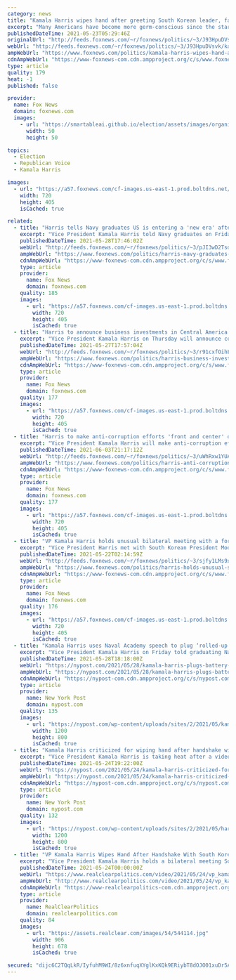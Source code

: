 ```yaml
---
category: news
title: "Kamala Harris wipes hand after greeting South Korean leader, faces Twitter backlash"
excerpt: "Many Americans have become more germ-conscious since the start of the coronavirus pandemic last year – but Vice President Kamala Harris may have made her concerns too conspicuous."
publishedDateTime: 2021-05-23T05:29:46Z
originalUrl: "http://feeds.foxnews.com/~r/foxnews/politics/~3/J93HpuDVsvk/kamala-harris-wipes-hand-after-greeting-south-korean-leader-faces-twitter-backlash"
webUrl: "http://feeds.foxnews.com/~r/foxnews/politics/~3/J93HpuDVsvk/kamala-harris-wipes-hand-after-greeting-south-korean-leader-faces-twitter-backlash"
ampWebUrl: "https://www.foxnews.com/politics/kamala-harris-wipes-hand-after-greeting-south-korean-leader-faces-twitter-backlash.amp"
cdnAmpWebUrl: "https://www-foxnews-com.cdn.ampproject.org/c/s/www.foxnews.com/politics/kamala-harris-wipes-hand-after-greeting-south-korean-leader-faces-twitter-backlash.amp"
type: article
quality: 179
heat: -1
published: false

provider:
  name: Fox News
  domain: foxnews.com
  images:
    - url: "https://smartableai.github.io/election/assets/images/organizations/foxnews.com-50x50.jpg"
      width: 50
      height: 50

topics:
  - Election
  - Republican Voice
  - Kamala Harris

images:
  - url: "https://a57.foxnews.com/cf-images.us-east-1.prod.boltdns.net/v1/static/694940094001/620dd3ab-147f-4f05-be56-8a696242ee15/bf821495-2d40-468c-b122-51299dbc1f2e/1280x720/match/720/405/image.jpg?ve=1&tl=1"
    width: 720
    height: 405
    isCached: true

related:
  - title: "Harris tells Navy graduates US is entering a 'new era' after COVID-19"
    excerpt: "Vice President Kamala Harris told Navy graduates on Friday that the U.S. and the world are entering a \"new age\" after COVID-19, as she also touched on topics including climate change and cybersecurity."
    publishedDateTime: 2021-05-28T17:46:02Z
    webUrl: "http://feeds.foxnews.com/~r/foxnews/politics/~3/pJI3wD2TsdM/harris-navy-graduates-us-new-era-covid"
    ampWebUrl: "https://www.foxnews.com/politics/harris-navy-graduates-us-new-era-covid.amp"
    cdnAmpWebUrl: "https://www-foxnews-com.cdn.ampproject.org/c/s/www.foxnews.com/politics/harris-navy-graduates-us-new-era-covid.amp"
    type: article
    provider:
      name: Fox News
      domain: foxnews.com
    quality: 185
    images:
      - url: "https://a57.foxnews.com/cf-images.us-east-1.prod.boltdns.net/v1/static/694940094001/5b7c7af2-081d-4bf9-9edb-dd1f17f4989b/d147cde4-a6d2-4b7a-b3a4-35a2ff067edb/1280x720/match/720/405/image.jpg?ve=1&tl=1"
        width: 720
        height: 405
        isCached: true
  - title: "Harris to announce business investments in Central America as part of migrant strategy"
    excerpt: "Vice President Kamala Harris on Thursday will announce commitments from businesses and other organizations to invest in Central America to support economic development in the countries from where the migrant surge – which has overwhelmed border officials in recent months – originated."
    publishedDateTime: 2021-05-27T17:57:04Z
    webUrl: "http://feeds.foxnews.com/~r/foxnews/politics/~3/r91cxfOihLM/harris-business-investments-central-america-migrant-strategy"
    ampWebUrl: "https://www.foxnews.com/politics/harris-business-investments-central-america-migrant-strategy.amp"
    cdnAmpWebUrl: "https://www-foxnews-com.cdn.ampproject.org/c/s/www.foxnews.com/politics/harris-business-investments-central-america-migrant-strategy.amp"
    type: article
    provider:
      name: Fox News
      domain: foxnews.com
    quality: 177
    images:
      - url: "https://a57.foxnews.com/cf-images.us-east-1.prod.boltdns.net/v1/static/694940094001/da9af38d-1e6c-4869-84ed-81658747abfe/b3315e7a-cfe1-432e-82e1-3f80bb618afd/1280x720/match/720/405/image.jpg?ve=1&tl=1"
        width: 720
        height: 405
        isCached: true
  - title: "Harris to make anti-corruption efforts 'front and center' of visit to Guatemala, Mexico"
    excerpt: "Vice President Kamala Harris will make anti-corruption efforts “front and center” of her visits to Guatemala and Mexico next week, as part of her efforts to tackle the “root causes” of the migration crisis at the southern border, a senior administration official said Thursday."
    publishedDateTime: 2021-06-03T21:17:12Z
    webUrl: "http://feeds.foxnews.com/~r/foxnews/politics/~3/uWhRxw1YUAc/harris-anti-corruption-efforts-front-and-center-of-visit-guatemala-mexico"
    ampWebUrl: "https://www.foxnews.com/politics/harris-anti-corruption-efforts-front-and-center-of-visit-guatemala-mexico.amp"
    cdnAmpWebUrl: "https://www-foxnews-com.cdn.ampproject.org/c/s/www.foxnews.com/politics/harris-anti-corruption-efforts-front-and-center-of-visit-guatemala-mexico.amp"
    type: article
    provider:
      name: Fox News
      domain: foxnews.com
    quality: 177
    images:
      - url: "https://a57.foxnews.com/cf-images.us-east-1.prod.boltdns.net/v1/static/694940094001/f435c28d-a781-48cf-8acb-5c51c8465a28/a33bccfb-e734-4dd0-ac2f-794c42400a0a/1280x720/match/720/405/image.jpg?ve=1&tl=1"
        width: 720
        height: 405
        isCached: true
  - title: "VP Kamala Harris holds unusual bilateral meeting with a foreign leader at the White House"
    excerpt: "Vice President Harris met with South Korean President Moon Jae-in Friday, without the participation of President Biden, and then the two appeared together to make a statement. A bilateral meeting at the White House between a U.S. vice president and a visiting head of state followed by a joint appearance"
    publishedDateTime: 2021-05-22T02:14:59Z
    webUrl: "http://feeds.foxnews.com/~r/foxnews/politics/~3/sjfy1LMs9xw/harris-holds-unusual-solo-bilateral-meeting-with-president"
    ampWebUrl: "https://www.foxnews.com/politics/harris-holds-unusual-solo-bilateral-meeting-with-president.amp"
    cdnAmpWebUrl: "https://www-foxnews-com.cdn.ampproject.org/c/s/www.foxnews.com/politics/harris-holds-unusual-solo-bilateral-meeting-with-president.amp"
    type: article
    provider:
      name: Fox News
      domain: foxnews.com
    quality: 176
    images:
      - url: "https://a57.foxnews.com/cf-images.us-east-1.prod.boltdns.net/v1/static/694940094001/c48f7d31-128d-48ec-aca5-6fdc9d09c814/3d14acbf-614a-47fe-8bce-546e449638e4/1280x720/match/720/405/image.jpg?ve=1&tl=1"
        width: 720
        height: 405
        isCached: true
  - title: "Kamala Harris uses Naval Academy speech to plug ‘rolled-up solar panel’"
    excerpt: "Vice President Kamala Harris on Friday told graduating Naval Academy midshipmen that they may soon be able to pack a “rolled-up solar panel.”"
    publishedDateTime: 2021-05-28T18:18:00Z
    webUrl: "https://nypost.com/2021/05/28/kamala-harris-plugs-battery-replacement-to-naval-academy-grads/"
    ampWebUrl: "https://nypost.com/2021/05/28/kamala-harris-plugs-battery-replacement-to-naval-academy-grads/amp/"
    cdnAmpWebUrl: "https://nypost-com.cdn.ampproject.org/c/s/nypost.com/2021/05/28/kamala-harris-plugs-battery-replacement-to-naval-academy-grads/amp/"
    type: article
    provider:
      name: New York Post
      domain: nypost.com
    quality: 135
    images:
      - url: "https://nypost.com/wp-content/uploads/sites/2/2021/05/kamala-harris-naval-03.jpg?quality=90&strip=all&w=1200"
        width: 1200
        height: 800
        isCached: true
  - title: "Kamala Harris criticized for wiping hand after handshake with SoKo president"
    excerpt: "Vice President Kamala Harris is taking heat after a video emerged appearing to show her wipe her hand on her jacket after greeting South Korean President Moon Jae-in at the White House last"
    publishedDateTime: 2021-05-24T19:22:00Z
    webUrl: "https://nypost.com/2021/05/24/kamala-harris-criticized-for-wiping-hand-after-handshake-with-soko-prez/"
    ampWebUrl: "https://nypost.com/2021/05/24/kamala-harris-criticized-for-wiping-hand-after-handshake-with-soko-prez/amp/"
    cdnAmpWebUrl: "https://nypost-com.cdn.ampproject.org/c/s/nypost.com/2021/05/24/kamala-harris-criticized-for-wiping-hand-after-handshake-with-soko-prez/amp/"
    type: article
    provider:
      name: New York Post
      domain: nypost.com
    quality: 132
    images:
      - url: "https://nypost.com/wp-content/uploads/sites/2/2021/05/harris-moon-handshake-03.jpg?quality=90&strip=all&w=1200"
        width: 1200
        height: 800
        isCached: true
  - title: "VP Kamala Harris Wipes Hand After Handshake With South Korea's President"
    excerpt: "Vice President Kamala Harris holds a bilateral meeting South Korean President Moon Jae-in at the White House on Friday, May 21, 2021, in Washington, D.C."
    publishedDateTime: 2021-05-24T00:00:00Z
    webUrl: "https://www.realclearpolitics.com/video/2021/05/24/vp_kamala_harris_wipes_hand_after_handshake_with_south_koreas_president.html"
    ampWebUrl: "http://www.realclearpolitics.com/video/2021/05/24/vp_kamala_harris_wipes_hand_after_handshake_with_south_koreas_president.amp.html"
    cdnAmpWebUrl: "https://www-realclearpolitics-com.cdn.ampproject.org/c/www.realclearpolitics.com/video/2021/05/24/vp_kamala_harris_wipes_hand_after_handshake_with_south_koreas_president.amp.html"
    type: article
    provider:
      name: RealClearPolitics
      domain: realclearpolitics.com
    quality: 84
    images:
      - url: "https://assets.realclear.com/images/54/544114.jpg"
        width: 906
        height: 678
        isCached: true

secured: "dijc6C2TQqLkR/IyfuhM9WI/8z6xnfuqXYglKxKQk9ERiybT8dOJO01xuDr5ABe6lHTJkyWvKSAMOK/Xhdj1OEZOsHjXB21x66dwaQfCx025U4EjzS8MqWc2dsJn5I0nJFvy148Pyq+6U6TRQr6qWG7vnlHVOLkuSruNZ/GFc5IG+lajVLu7VOuA2gQ6ZDD7v1T5G4xqb2Y/+DHJAFkRirttKy/jt1PCLJV/RU44b0CkUVr8xJzEwmPDLDkuA/dYYIMCnysw/8duPZbSJsXLliq/bawTWFiVtlWMqx61VAiqvj26T2H4SldnvzytskaX+Gc9XfesG4gzDBkqHZPDWOXVU738qr5a/TUOfAcksUQ=;Pl5ErU+NuPKiR2g9xMfg0g=="
---
```


